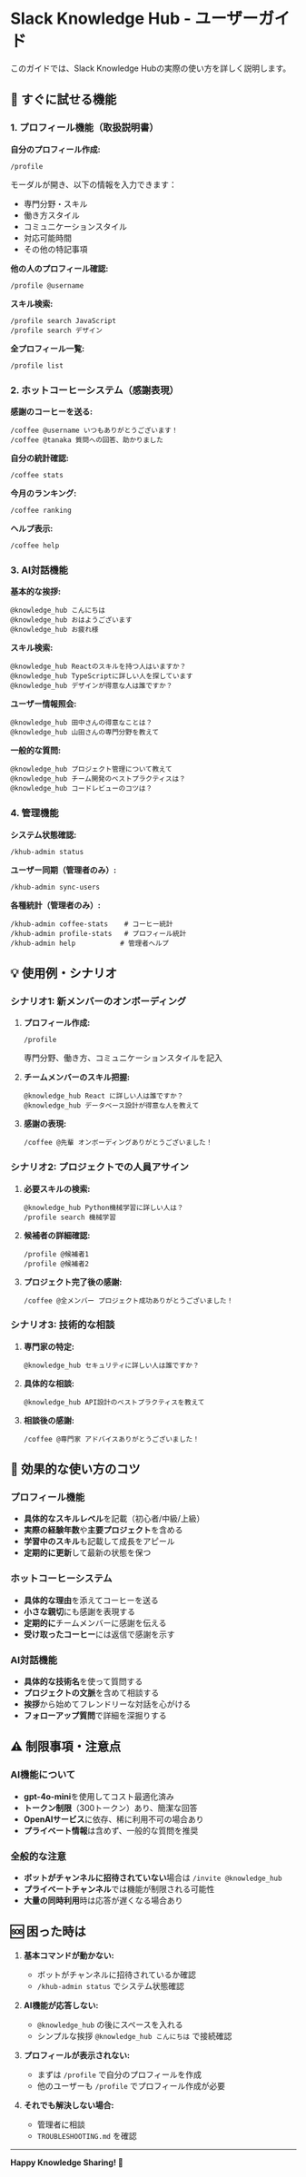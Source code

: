 # Slack Knowledge Hub - ユーザーガイド

このガイドでは、Slack Knowledge Hubの実際の使い方を詳しく説明します。

## 🚀 すぐに試せる機能

### 1. プロフィール機能（取扱説明書）

**自分のプロフィール作成:**
```
/profile
```
モーダルが開き、以下の情報を入力できます：
- 専門分野・スキル
- 働き方スタイル
- コミュニケーションスタイル
- 対応可能時間
- その他の特記事項

**他の人のプロフィール確認:**
```
/profile @username
```

**スキル検索:**
```
/profile search JavaScript
/profile search デザイン
```

**全プロフィール一覧:**
```
/profile list
```

### 2. ホットコーヒーシステム（感謝表現）

**感謝のコーヒーを送る:**
```
/coffee @username いつもありがとうございます！
/coffee @tanaka 質問への回答、助かりました
```

**自分の統計確認:**
```
/coffee stats
```

**今月のランキング:**
```
/coffee ranking
```

**ヘルプ表示:**
```
/coffee help
```

### 3. AI対話機能

**基本的な挨拶:**
```
@knowledge_hub こんにちは
@knowledge_hub おはようございます
@knowledge_hub お疲れ様
```

**スキル検索:**
```
@knowledge_hub Reactのスキルを持つ人はいますか？
@knowledge_hub TypeScriptに詳しい人を探しています
@knowledge_hub デザインが得意な人は誰ですか？
```

**ユーザー情報照会:**
```
@knowledge_hub 田中さんの得意なことは？
@knowledge_hub 山田さんの専門分野を教えて
```

**一般的な質問:**
```
@knowledge_hub プロジェクト管理について教えて
@knowledge_hub チーム開発のベストプラクティスは？
@knowledge_hub コードレビューのコツは？
```

### 4. 管理機能

**システム状態確認:**
```
/khub-admin status
```

**ユーザー同期（管理者のみ）:**
```
/khub-admin sync-users
```

**各種統計（管理者のみ）:**
```
/khub-admin coffee-stats    # コーヒー統計
/khub-admin profile-stats   # プロフィール統計
/khub-admin help           # 管理者ヘルプ
```

## 💡 使用例・シナリオ

### シナリオ1: 新メンバーのオンボーディング

1. **プロフィール作成:**
   ```
   /profile
   ```
   専門分野、働き方、コミュニケーションスタイルを記入

2. **チームメンバーのスキル把握:**
   ```
   @knowledge_hub React に詳しい人は誰ですか？
   @knowledge_hub データベース設計が得意な人を教えて
   ```

3. **感謝の表現:**
   ```
   /coffee @先輩 オンボーディングありがとうございました！
   ```

### シナリオ2: プロジェクトでの人員アサイン

1. **必要スキルの検索:**
   ```
   @knowledge_hub Python機械学習に詳しい人は？
   /profile search 機械学習
   ```

2. **候補者の詳細確認:**
   ```
   /profile @候補者1
   /profile @候補者2
   ```

3. **プロジェクト完了後の感謝:**
   ```
   /coffee @全メンバー プロジェクト成功ありがとうございました！
   ```

### シナリオ3: 技術的な相談

1. **専門家の特定:**
   ```
   @knowledge_hub セキュリティに詳しい人は誰ですか？
   ```

2. **具体的な相談:**
   ```
   @knowledge_hub API設計のベストプラクティスを教えて
   ```

3. **相談後の感謝:**
   ```
   /coffee @専門家 アドバイスありがとうございました！
   ```

## 🎯 効果的な使い方のコツ

### プロフィール機能
- **具体的なスキルレベル**を記載（初心者/中級/上級）
- **実際の経験年数**や**主要プロジェクト**を含める
- **学習中のスキル**も記載して成長をアピール
- **定期的に更新**して最新の状態を保つ

### ホットコーヒーシステム
- **具体的な理由**を添えてコーヒーを送る
- **小さな親切**にも感謝を表現する
- **定期的に**チームメンバーに感謝を伝える
- **受け取ったコーヒー**には返信で感謝を示す

### AI対話機能
- **具体的な技術名**を使って質問する
- **プロジェクトの文脈**を含めて相談する
- **挨拶**から始めてフレンドリーな対話を心がける
- **フォローアップ質問**で詳細を深掘りする

## ⚠️ 制限事項・注意点

### AI機能について
- **gpt-4o-mini**を使用してコスト最適化済み
- **トークン制限**（300トークン）あり、簡潔な回答
- **OpenAIサービス**に依存、稀に利用不可の場合あり
- **プライベート情報**は含めず、一般的な質問を推奨

### 全般的な注意
- **ボットがチャンネルに招待されていない**場合は `/invite @knowledge_hub`
- **プライベートチャンネル**では機能が制限される可能性
- **大量の同時利用**時は応答が遅くなる場合あり

## 🆘 困った時は

1. **基本コマンドが動かない:**
   - ボットがチャンネルに招待されているか確認
   - `/khub-admin status` でシステム状態確認

2. **AI機能が応答しない:**
   - `@knowledge_hub` の後にスペースを入れる
   - シンプルな挨拶 `@knowledge_hub こんにちは` で接続確認

3. **プロフィールが表示されない:**
   - まずは `/profile` で自分のプロフィールを作成
   - 他のユーザーも `/profile` でプロフィール作成が必要

4. **それでも解決しない場合:**
   - 管理者に相談
   - `TROUBLESHOOTING.md` を確認

---

**Happy Knowledge Sharing! 🚀**